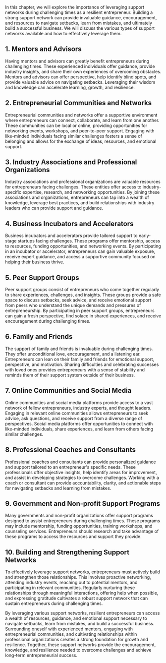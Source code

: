 
In this chapter, we will explore the importance of leveraging support networks during challenging times as a resilient entrepreneur. Building a strong support network can provide invaluable guidance, encouragement, and resources to navigate setbacks, learn from mistakes, and ultimately build a successful business. We will discuss the various types of support networks available and how to effectively leverage them.

1\. **Mentors and Advisors**
---------------------------

Having mentors and advisors can greatly benefit entrepreneurs during challenging times. These experienced individuals offer guidance, provide industry insights, and share their own experiences of overcoming obstacles. Mentors and advisors can offer perspective, help identify blind spots, and provide valuable advice on navigating setbacks. Leveraging their wisdom and knowledge can accelerate learning, growth, and resilience.

2\. **Entrepreneurial Communities and Networks**
-----------------------------------------------

Entrepreneurial communities and networks offer a supportive environment where entrepreneurs can connect, collaborate, and learn from one another. These communities can be local or online, providing opportunities for networking events, workshops, and peer-to-peer support. Engaging with like-minded individuals facing similar challenges fosters a sense of belonging and allows for the exchange of ideas, resources, and emotional support.

3\. **Industry Associations and Professional Organizations**
-----------------------------------------------------------

Industry associations and professional organizations are valuable resources for entrepreneurs facing challenges. These entities offer access to industry-specific expertise, research, and networking opportunities. By joining these associations and organizations, entrepreneurs can tap into a wealth of knowledge, leverage best practices, and build relationships with industry leaders who can provide support and guidance.

4\. **Business Incubators and Accelerators**
-------------------------------------------

Business incubators and accelerators provide tailored support to early-stage startups facing challenges. These programs offer mentorship, access to resources, funding opportunities, and networking events. By participating in an incubator or accelerator, entrepreneurs can gain valuable exposure, receive expert guidance, and access a supportive community focused on helping their business thrive.

5\. **Peer Support Groups**
--------------------------

Peer support groups consist of entrepreneurs who come together regularly to share experiences, challenges, and insights. These groups provide a safe space to discuss setbacks, seek advice, and receive emotional support from peers who understand the unique demands and pressures of entrepreneurship. By participating in peer support groups, entrepreneurs can gain a fresh perspective, find solace in shared experiences, and receive encouragement during challenging times.

6\. **Family and Friends**
-------------------------

The support of family and friends is invaluable during challenging times. They offer unconditional love, encouragement, and a listening ear. Entrepreneurs can lean on their family and friends for emotional support, perspective, and motivation. Sharing difficulties and celebrating successes with loved ones provides entrepreneurs with a sense of stability and reminds them of their support system outside of their business.

7\. **Online Communities and Social Media**
------------------------------------------

Online communities and social media platforms provide access to a vast network of fellow entrepreneurs, industry experts, and thought leaders. Engaging in relevant online communities allows entrepreneurs to seek advice, ask questions, and receive support from a diverse range of perspectives. Social media platforms offer opportunities to connect with like-minded individuals, share experiences, and learn from others facing similar challenges.

8\. **Professional Coaches and Consultants**
-------------------------------------------

Professional coaches and consultants can provide personalized guidance and support tailored to an entrepreneur's specific needs. These professionals offer objective insights, help identify areas for improvement, and assist in developing strategies to overcome challenges. Working with a coach or consultant can provide accountability, clarity, and actionable steps for navigating setbacks and learning from mistakes.

9\. **Government and Non-profit Support Programs**
-------------------------------------------------

Many governments and non-profit organizations offer support programs designed to assist entrepreneurs during challenging times. These programs may include mentorship, funding opportunities, training workshops, and counseling services. Entrepreneurs should research and take advantage of these programs to access the resources and support they provide.

10\. **Building and Strengthening Support Networks**
---------------------------------------------------

To effectively leverage support networks, entrepreneurs must actively build and strengthen those relationships. This involves proactive networking, attending industry events, reaching out to potential mentors, and participating in relevant communities. Regularly nurturing these relationships through meaningful interactions, offering help when possible, and expressing gratitude cultivates a robust support network that can sustain entrepreneurs during challenging times.

By leveraging various support networks, resilient entrepreneurs can access a wealth of resources, guidance, and emotional support necessary to navigate setbacks, learn from mistakes, and build a successful business. Surrounding oneself with experienced mentors, engaging with entrepreneurial communities, and cultivating relationships within professional organizations creates a strong foundation for growth and resilience. Together, these support networks provide the encouragement, knowledge, and resilience needed to overcome challenges and achieve long-term entrepreneurial success.
